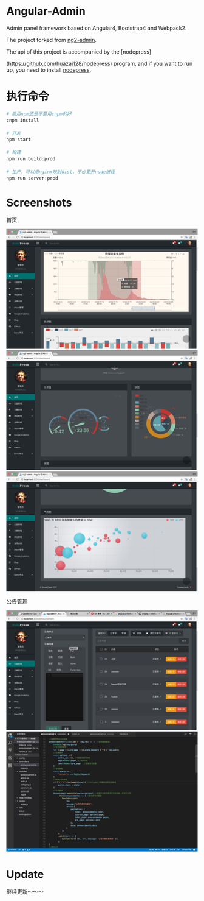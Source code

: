 
# Angular-Admin
Admin panel framework based on Angular4, Bootstrap4 and Webpack2.

The project forked from [ng2-admin](https://akveo.github.io/ng2-admin/).

The api of this project is accompanied by the [nodepress]

(https://github.com/huazai128/nodepress) program, and if you want to run up, you need to 
install [nodepress](https://github.com/huazai128/nodepress).

# 执行命令
```bash
# 能用npm还是不要用cnpm的好
cnpm install

# 开发
npm start

# 构建
npm run build:prod

# 生产，可以用nginx映射dist，不必要开node进程
npm run server:prod
```


# Screenshots

 首页
  
 <img src="https://github.com/huazai128/ng2-admin-blog/blob/master/src/assets/img/index03.jpeg">
  
 <img src="https://github.com/huazai128/ng2-admin-blog/blob/master/src/assets/img/index04.jpeg">
 
 <img src="https://github.com/huazai128/ng2-admin-blog/blob/master/src/assets/img/index05.jpeg">
 
 
 公告管理

  <img src="https://github.com/huazai128/ng2-admin-blog/blob/master/src/assets/img/index01.jpeg">
 
  <img src="https://github.com/huazai128/ng2-admin-blog/blob/master/src/assets/img/index02.jpeg">
 
 
# Update
  
  继续更新～～～
 
 
 
 
 
 


